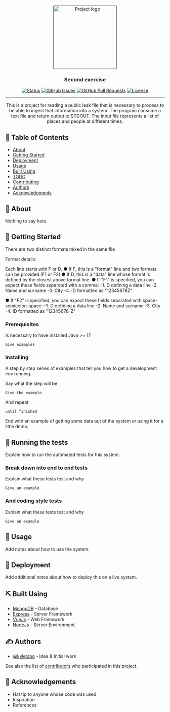 <p align="center">
  <a href="" rel="noopener">
 <img width=200px height=200px src="https://i.imgur.com/6wj0hh6.jpg" alt="Project logo"></a>
</p>

<h3 align="center">Second exercise</h3>

<div align="center">

[![Status](https://img.shields.io/badge/status-active-success.svg)]()
[![GitHub Issues](https://img.shields.io/github/issues/laguileraab/secondex.svg)](https://github.com/laguileraab/secondex/issues)
[![GitHub Pull Requests](https://img.shields.io/github/issues-pr/laguileraab/The-Documentation-Compendium.svg)](https://github.com/laguileraab/The-Documentation-Compendium/pulls)
[![License](https://img.shields.io/badge/license-MIT-blue.svg)](/LICENSE)

</div>

---

<p align="center"> This is a project for reading a public leak file that is necessary to process to be able to ingest that information into a system. The program consume a text file and return output to STDOUT. The input file represents a list of places and people at different times.
    <br> 
</p>

## 📝 Table of Contents

- [About](#about)
- [Getting Started](#getting_started)
- [Deployment](#deployment)
- [Usage](#usage)
- [Built Using](#built_using)
- [TODO](../TODO.md)
- [Contributing](../CONTRIBUTING.md)
- [Authors](#authors)
- [Acknowledgments](#acknowledgement)

## 🧐 About <a name = "about"></a>

Nothing to say here.

## 🏁 Getting Started <a name = "getting_started"></a>

There are two distinct formats mixed in the same file

Format details:

Each line starts with F or D.
  ● If F, this is a "format" line and two formats can be provided (F1 or F2) ● If D, this is a "data" line whose format is defined by the closest above format line. ● If "F1" is specified, you can expect these fields separated with a comma:
  -1. D defining a data line
  -2. Name and surname
  -3. City
  -4. ID formatted as "12345678Z"

● If "F2" is specified, you can expect these fields separated with space-semicolon-space:
-1. D defining a data line
-2. Name and surname
-3. City
-4. ID formatted as "12345678-Z"

### Prerequisites

Is necessary to have installed Java >= 17 
```
Give examples
```

### Installing

A step by step series of examples that tell you how to get a development env running.

Say what the step will be

```
Give the example
```

And repeat

```
until finished
```

End with an example of getting some data out of the system or using it for a little demo.

## 🔧 Running the tests <a name = "tests"></a>

Explain how to run the automated tests for this system.

### Break down into end to end tests

Explain what these tests test and why

```
Give an example
```

### And coding style tests

Explain what these tests test and why

```
Give an example
```

## 🎈 Usage <a name="usage"></a>

Add notes about how to use the system.

## 🚀 Deployment <a name = "deployment"></a>

Add additional notes about how to deploy this on a live system.

## ⛏️ Built Using <a name = "built_using"></a>

- [MongoDB](https://www.mongodb.com/) - Database
- [Express](https://expressjs.com/) - Server Framework
- [VueJs](https://vuejs.org/) - Web Framework
- [NodeJs](https://nodejs.org/en/) - Server Environment

## ✍️ Authors <a name = "authors"></a>

- [@kylelobo](https://github.com/kylelobo) - Idea & Initial work

See also the list of [contributors](https://github.com/kylelobo/The-Documentation-Compendium/contributors) who participated in this project.

## 🎉 Acknowledgements <a name = "acknowledgement"></a>

- Hat tip to anyone whose code was used
- Inspiration
- References
